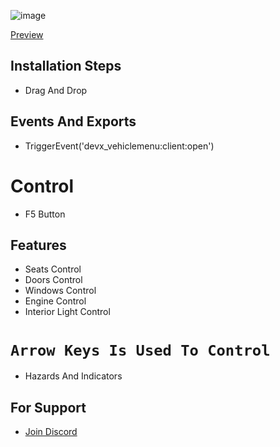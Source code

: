![image](https://imgur.com/py5ph9m.png)

[Preview](https://www.youtube.com/watch?v=oLHex_qSobI)

## Installation Steps
- Drag And Drop

## Events And Exports
- TriggerEvent('devx_vehiclemenu:client:open')

# Control
- F5 Button

## Features
- Seats Control
- Doors Control
- Windows Control
- Engine Control
- Interior Light Control
  
# `Arrow Keys Is Used To Control`
- Hazards And Indicators

## For Support
- [Join Discord](https://discord.gg/pwZztPt3cs)
